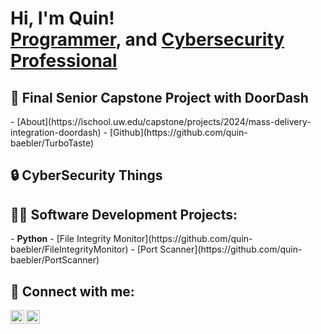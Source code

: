 <h1>Hi, I'm Quin! <br/><a href="https://github.com/quin-baebler">Programmer</a>, and <a href="www.linkedin.com/in/
quin-baebler">Cybersecurity Professional</a></h1>

<h2>📖 Final Senior Capstone Project with DoorDash </h2>
- [About](https://ischool.uw.edu/capstone/projects/2024/mass-delivery-integration-doordash)
- [Github](https://github.com/quin-baebler/TurboTaste)
<h2>🔒 CyberSecurity Things </h2>
<h2>👨‍💻 Software Development Projects:</h2>
- <b>Python</b>
   - [File Integrity Monitor](https://github.com/quin-baebler/FileIntegrityMonitor)
   - [Port Scanner](https://github.com/quin-baebler/PortScanner)



<h2> 🤳 Connect with me:</h2>

[<img align="left" alt="QuinBaebler | LinkedIn" width="22px" src="https://cdn.jsdelivr.net/npm/simple-icons@v3/icons/linkedin.svg" />][linkedin]
[<img align="left" alt="QuinBaebler | LinkedIn" width="22px" src="https://cdn.jsdelivr.net/npm/simple-icons@3.13.0/icons/gmail.svg" />][gmail]


[linkedin]: "www.linkedin.com/in/quin-baebler"
[gmail]: "qbaebler19@gmail.com"



<!--
**quin-baebler/quin-baebler** is a ✨ _special_ ✨ repository because its `README.md` (this file) appears on your GitHub profile.

Here are some ideas to get you started:

- 🔭 I’m currently working on ...
- 🌱 I’m currently learning ...
- 👯 I’m looking to collaborate on ...
- 🤔 I’m looking for help with ...
- 💬 Ask me about ...
- 📫 How to reach me: ...
- 😄 Pronouns: ...
- ⚡ Fun fact: ...
-->
